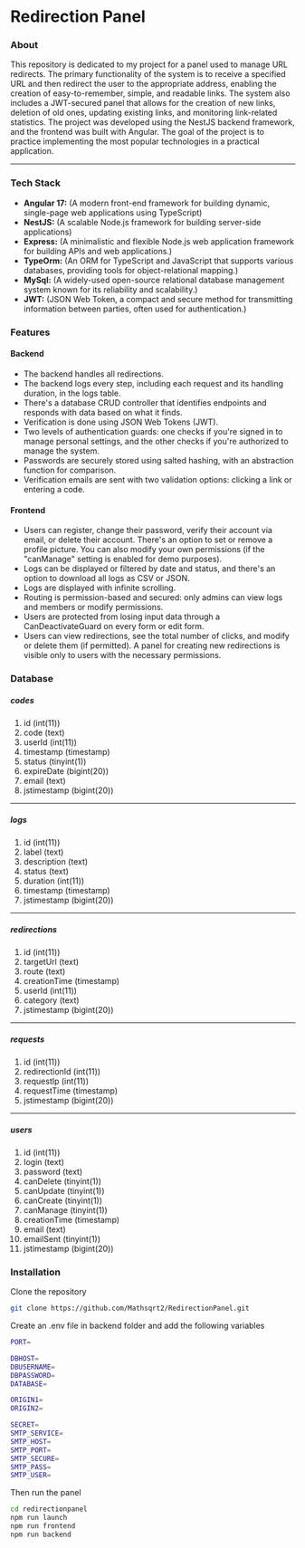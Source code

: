 # Redirection Panel

### About

This repository is dedicated to my project for a panel used to manage URL redirects. The primary functionality of the system is to receive a specified URL and then redirect the user to the appropriate address, enabling the creation of easy-to-remember, simple, and readable links. The system also includes a JWT-secured panel that allows for the creation of new links, deletion of old ones, updating existing links, and monitoring link-related statistics. The project was developed using the NestJS backend framework, and the frontend was built with Angular. The goal of the project is to practice implementing the most popular technologies in a practical application.

---

### Tech Stack

- **Angular 17:** (A modern front-end framework for building dynamic, single-page web applications using TypeScript)
- **NestJS:** (A scalable Node.js framework for building server-side applications)
- **Express:** (A minimalistic and flexible Node.js web application framework for building APIs and web applications.)
- **TypeOrm:** (An ORM for TypeScript and JavaScript that supports various databases, providing tools for object-relational mapping.)
- **MySql:** (A widely-used open-source relational database management system known for its reliability and scalability.)
- **JWT:** (JSON Web Token, a compact and secure method for transmitting information between parties, often used for authentication.)

### Features

#### Backend

- The backend handles all redirections.
- The backend logs every step, including each request and its handling duration, in the logs table.
- There's a database CRUD controller that identifies endpoints and responds with data based on what it finds.
- Verification is done using JSON Web Tokens (JWT).
- Two levels of authentication guards: one checks if you're signed in to manage personal settings, and the other checks if you're authorized to manage the system.
- Passwords are securely stored using salted hashing, with an abstraction function for comparison.
- Verification emails are sent with two validation options: clicking a link or entering a code.

#### Frontend

- Users can register, change their password, verify their account via email, or delete their account. There's an option to set or remove a profile picture. You can also modify your own permissions (if the "canManage" setting is enabled for demo purposes).
- Logs can be displayed or filtered by date and status, and there's an option to download all logs as CSV or JSON.
- Logs are displayed with infinite scrolling.
- Routing is permission-based and secured: only admins can view logs and members or modify permissions.
- Users are protected from losing input data through a CanDeactivateGuard on every form or edit form.
- Users can view redirections, see the total number of clicks, and modify or delete them (if permitted). A panel for creating new redirections is visible only to users with the necessary permissions.

### Database

##### codes

1. id (int(11))
2. code (text)
3. userId (int(11))
4. timestamp (timestamp)
5. status (tinyint(1))
6. expireDate (bigint(20))
7. email (text)
8. jstimestamp (bigint(20))

---

##### logs

1. id (int(11))
2. label (text)
3. description (text)
4. status (text)
5. duration (int(11))
6. timestamp (timestamp)
7. jstimestamp (bigint(20))

---

##### redirections

1. id (int(11))
2. targetUrl (text)
3. route (text)
4. creationTime (timestamp)
5. userId (int(11))
6. category (text)
7. jstimestamp (bigint(20))

---

##### requests

1. id (int(11))
2. redirectionId (int(11))
3. requestIp (int(11))
4. requestTime (timestamp)
5. jstimestamp (bigint(20))

---

##### users

1. id (int(11))
2. login (text)
3. password (text)
4. canDelete (tinyint(1))
5. canUpdate (tinyint(1))
6. canCreate (tinyint(1))
7. canManage (tinyint(1))
8. creationTime (timestamp)
9. email (text)
10. emailSent (tinyint(1))
11. jstimestamp (bigint(20))

### Installation

Clone the repository

```bash
git clone https://github.com/Mathsqrt2/RedirectionPanel.git

```

Create an .env file in backend folder and add the following variables

```bash
PORT=

DBHOST=
DBUSERNAME=
DBPASSWORD=
DATABASE=

ORIGIN1=
ORIGIN2=

SECRET=
SMTP_SERVICE=
SMTP_HOST=
SMTP_PORT=
SMTP_SECURE=
SMTP_PASS=
SMTP_USER=

```

Then run the panel

```bash
cd redirectionpanel
npm run launch
npm run frontend
npm run backend
```
